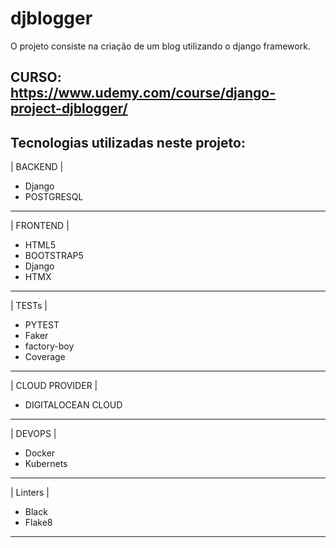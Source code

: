 # djblogger

O projeto consiste na criação de um blog utilizando o django framework.

CURSO: https://www.udemy.com/course/django-project-djblogger/
---------------------
Tecnologias utilizadas neste projeto:
---------------------
| BACKEND |
- Django
- POSTGRESQL
---------------------
| FRONTEND |
- HTML5
- BOOTSTRAP5
- Django
- HTMX
---------------------
| TESTs |
- PYTEST
- Faker
- factory-boy
- Coverage
---------------------
| CLOUD PROVIDER |
- DIGITALOCEAN CLOUD
---------------------
| DEVOPS |
- Docker
- Kubernets
---------------------
| Linters |
- Black
- Flake8
---------------------
